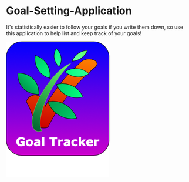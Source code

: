 # Goal-Setting-Application
It's statistically easier to follow your goals if you write them down, so use this application to help list and keep track of your goals!

![Logo](https://github.com/cdongslc/Goal-Setting-Application/blob/master/Logo/GoalTracker.png)
